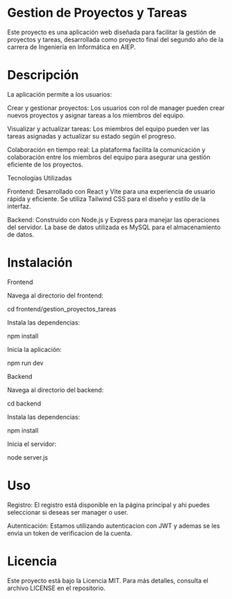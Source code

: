 #  Gestion de Proyectos y Tareas

Este proyecto es una aplicación web diseñada para facilitar la gestión de proyectos y tareas, desarrollada como proyecto final del segundo año de la carrera de Ingeniería en Informática en AIEP.

# Descripción

La aplicación permite a los usuarios:

Crear y gestionar proyectos: Los usuarios con rol de manager pueden crear nuevos proyectos y asignar tareas a los miembros del equipo.

Visualizar y actualizar tareas: Los miembros del equipo pueden ver las tareas asignadas y actualizar su estado según el progreso.

Colaboración en tiempo real: La plataforma facilita la comunicación y colaboración entre los miembros del equipo para asegurar una gestión eficiente de los proyectos.

Tecnologías Utilizadas

Frontend: Desarrollado con React y Vite para una experiencia de usuario rápida y eficiente. Se utiliza Tailwind CSS para el diseño y estilo de la interfaz.

Backend: Construido con Node.js y Express para manejar las operaciones del servidor. La base de datos utilizada es MySQL para el almacenamiento de datos.

#  Instalación

Frontend

Navega al directorio del frontend:

cd frontend/gestion_proyectos_tareas

Instala las dependencias:

npm install

Inicia la aplicación:

npm run dev

Backend

Navega al directorio del backend:

cd backend

Instala las dependencias:

npm install

Inicia el servidor:

node server.js

#  Uso

Registro: El registro está disponible en la página principal y ahi puedes seleccionar si deseas ser manager o user.

Autenticación: Estamos utilizando autenticacion con JWT y ademas se les envia un token de verificacion de la cuenta.


#  Licencia

Este proyecto está bajo la Licencia MIT. Para más detalles, consulta el archivo LICENSE en el repositorio.
